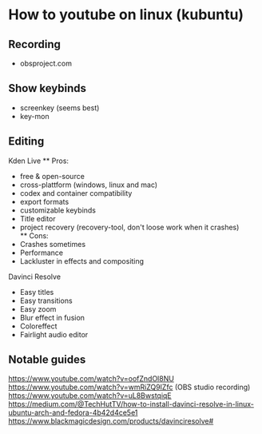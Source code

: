 # How to youtube on linux (kubuntu)

## Recording 
* obsproject.com
## Show keybinds
* screenkey (seems best)
* key-mon
## Editing
Kden Live
** Pros:  
* free & open-source  
* cross-plattform (windows, linux and mac)  
* codex and container compatibility  
* export formats  
* customizable keybinds  
* Title editor  
* project recovery (recovery-tool, don't loose work when it crashes)  
** Cons:  
* Crashes sometimes
* Performance  
* Lackluster in effects and compositing  

Davinci Resolve
* Easy titles
* Easy transitions
* Easy zoom
* Blur effect in fusion
* Coloreffect
* Fairlight audio editor
## Notable guides
https://www.youtube.com/watch?v=oofZndOl8NU
https://www.youtube.com/watch?v=wmRiZQ9IZfc
(OBS studio recording) https://www.youtube.com/watch?v=uL8BwstqiqE
https://medium.com/@TechHutTV/how-to-install-davinci-resolve-in-linux-ubuntu-arch-and-fedora-4b42d4ce5e1
https://www.blackmagicdesign.com/products/davinciresolve#

